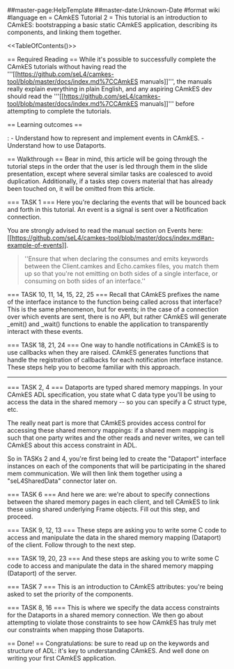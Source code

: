 \#\#master-page:HelpTemplate \#\#master-date:Unknown-Date \#format wiki
\#language en = CAmkES Tutorial 2 = This tutorial is an introduction to
CAmkES: bootstrapping a basic static CAmkES application, describing its
components, and linking them together.

&lt;&lt;TableOfContents()&gt;&gt;

== Required Reading == While it's possible to successfully complete the
CAmkES tutorials without having read the
'''\[\[<https://github.com/seL4/camkes-tool/blob/master/docs/index.md%7CCAmkES>
manuals\]\]''', the manuals really explain everything in plain English,
and any aspiring CAmkES dev should read the
'''\[\[<https://github.com/seL4/camkes-tool/blob/master/docs/index.md%7CCAmkES>
manuals\]\]''' before attempting to complete the tutorials.

== Learning outcomes ==

:   -   Understand how to represent and implement events in CAmkES.
    -   Understand how to use Dataports.

== Walkthrough == Bear in mind, this article will be going through the
tutorial steps in the order that the user is led through them in the
slide presentation, except where several similar tasks are coalesced to
avoid duplication. Additionally, if a tasks step covers material that
has already been touched on, it will be omitted from this article.

=== TASK 1 === Here you're declaring the events that will be bounced
back and forth in this tutorial. An event is a signal is sent over a
Notification connection.

You are strongly advised to read the manual section on Events here:
\[\[<https://github.com/seL4/camkes-tool/blob/master/docs/index.md#an-example-of-events>\]\].

> ''Ensure that when declaring the consumes and emits keywords between
> the Client.camkes and Echo.camkes files, you match them up so that
> you're not emitting on both sides of a single interface, or consuming
> on both sides of an interface.''

=== TASK 10, 11, 14, 15, 22, 25 === Recall that CAmkES prefixes the name
of the interface instance to the function being called across that
interface? This is the same phenomenon, but for events; in the case of a
connection over which events are sent, there is no API, but rather
CAmkES will generate \_emit() and \_wait() functions to enable the
application to transparently interact with these events.

=== TASK 18, 21, 24 === One way to handle notifications in CAmkES is to
use callbacks when they are raised. CAmkES generates functions that
handle the registration of callbacks for each notification interface
instance. These steps help you to become familiar with this approach.

------------------------------------------------------------------------

=== TASK 2, 4 === Dataports are typed shared memory mappings. In your
CAmkES ADL specification, you state what C data type you'll be using to
access the data in the shared memory -- so you can specify a C struct
type, etc.

The really neat part is more that CAmkES provides access control for
accessing these shared memory mappings: if a shared mem mapping is such
that one party writes and the other reads and never writes, we can tell
CAmkES about this access constraint in ADL.

So in TASKs 2 and 4, you're first being led to create the "Dataport"
interface instances on each of the components that will be participating
in the shared mem communication. We will then link them together using a
"seL4SharedData" connector later on.

=== TASK 6 === And here we are: we're about to specify connections
between the shared memory pages in each client, and tell CAmkES to link
these using shared underlying Frame objects. Fill out this step, and
proceed.

=== TASK 9, 12, 13 === These steps are asking you to write some C code
to access and manipulate the data in the shared memory mapping
(Dataport) of the client. Follow through to the next step.

=== TASK 19, 20, 23 === And these steps are asking you to write some C
code to access and manipulate the data in the shared memory mapping
(Dataport) of the server.

=== TASK 7 === This is an introduction to CAmkES attributes: you're
being asked to set the priority of the components.

=== TASK 8, 16 === This is where we specify the data access constraints
for the Dataports in a shared memory connection. We then go about
attempting to violate those constraints to see how CAmkES has truly met
our constraints when mapping those Dataports.

== Done! == Congratulations: be sure to read up on the keywords and
structure of ADL: it's key to understanding CAmkES. And well done on
writing your first CAmkES application.
